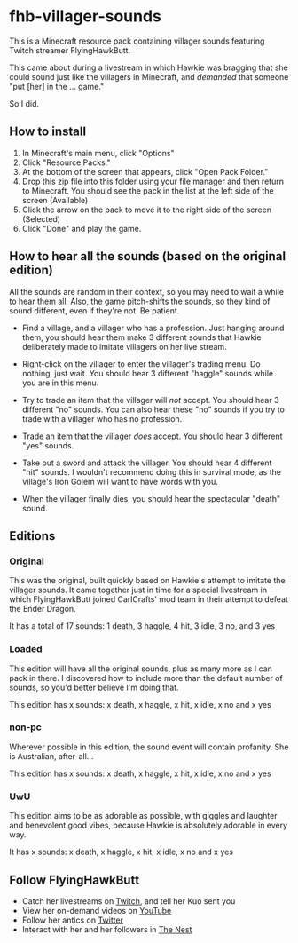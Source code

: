 # fhb-villager-sounds

This is a Minecraft resource pack containing villager sounds featuring Twitch streamer FlyingHawkButt.

This came about during a livestream in which Hawkie was bragging that she could sound just like the villagers in Minecraft, and *demanded* that someone "put [her] in the ... game."

So I did.

## How to install
1. In Minecraft's main menu, click "Options"
2. Click "Resource Packs."
3. At the bottom of the screen that appears, click "Open Pack Folder."
4. Drop this zip file into this folder using your file manager and then return to Minecraft.  You should see the pack in the list at the left side of the screen (Available)
5. Click the arrow on the pack to move it to the right side of the screen (Selected)
6. Click "Done" and play the game.

## How to hear all the sounds (based on the original edition)
All the sounds are random in their context, so you may need to wait a while to hear them all.  Also, the game pitch-shifts the sounds, so they kind of sound different, even if they're not.  Be patient.

* Find a village, and a villager who has a profession.  Just hanging around them, you should hear them make 3 different sounds that Hawkie  deliberately made to imitate villagers on her live stream.

* Right-click on the villager to enter the villager's trading menu.  Do nothing, just wait.  You should hear 3 different "haggle" sounds while you are in this menu.

* Try to trade an item that the villager will *not* accept.  You should hear 3 different "no" sounds.  You can also hear these "no" sounds if you try to trade with a villager who has no profession.

* Trade an item that the villager *does* accept.  You should hear 3 different "yes" sounds.

* Take out a sword and attack the villager.  You should hear 4 different "hit" sounds.  I wouldn't recommend doing this in survival mode, as the village's Iron Golem will want to have words with you.

* When the villager finally dies, you should hear the spectacular "death" sound.

## Editions
### Original
This was the original, built quickly based on Hawkie's attempt to imitate the villager sounds.  It came together just in time for a special livestream in which FlyingHawkButt joined CarlCrafts' mod team in their attempt to defeat the Ender Dragon.

It has a total of 17 sounds: 1 death, 3 haggle, 4 hit, 3 idle, 3 no, and 3 yes

### Loaded
This edition will have all the original sounds, plus as many more as I can pack in there.  I discovered how to include more than the default number of sounds, so you'd better believe I'm doing that.

This edition has x sounds: x death, x haggle, x hit, x idle, x no and x yes

### non-pc
Wherever possible in this edition, the sound event will contain profanity.  She is Australian, after-all...

This edition has x sounds: x death, x haggle, x hit, x idle, x no and x yes

### UwU
This edition aims to be as adorable as possible, with giggles and laughter and benevolent good vibes, because Hawkie is absolutely adorable in every way.

It has x sounds: x death, x haggle, x hit, x idle, x no and x yes

## Follow FlyingHawkButt
* Catch her livestreams on [Twitch](https://www.twitch.tv/flyinghawkbutt), and tell her Kuo sent you
* View her on-demand videos on [YouTube](https://www.youtube.com/@flyinghawkbutt9630)
* Follow her antics on [Twitter](https://twitter.com/flyinghawkbutt)
* Interact with her and her followers in [The Nest](https://discord.com/invite/THcR8C3BKw)
